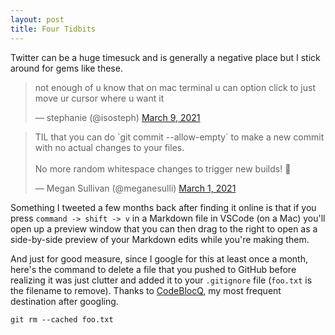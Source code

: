 ```yaml
---
layout: post
title: Four Tidbits
---
```


Twitter can be a huge timesuck and is generally a negative place but I stick around for gems like these.

<blockquote class="twitter-tweet"><p lang="en" dir="ltr">not enough of u know that on mac terminal u can option click to just move ur cursor where u want it</p>&mdash; stephanie (@isosteph) <a href="https://twitter.com/isosteph/status/1369081232336723968?ref_src=twsrc%5Etfw">March 9, 2021</a></blockquote> <script async src="https://platform.twitter.com/widgets.js" charset="utf-8"></script>

<blockquote class="twitter-tweet"><p lang="en" dir="ltr">TIL that you can do `git commit --allow-empty` to make a new commit with no actual changes to your files.<br><br>No more random whitespace changes to trigger new builds! 🥳</p>&mdash; Megan Sullivan (@meganesulli) <a href="https://twitter.com/meganesulli/status/1366466258393161729?ref_src=twsrc%5Etfw">March 1, 2021</a></blockquote> <script async src="https://platform.twitter.com/widgets.js" charset="utf-8"></script>

Something I tweeted a few months back after finding it online is that if you press `command -> shift -> v` in a Markdown file in VSCode (on a Mac) you'll open up a preview window that you can then drag to the right to open as a side-by-side preview of your Markdown edits while you're making them.

And just for good measure, since I google for this at least once a month, here's the command to delete a file that you pushed to GitHub before realizing it was just clutter and added it to your `.gitignore` file (`foo.txt` is the filename to remove). Thanks to [CodeBlocQ](https://www.codeblocq.com/2016/01/Untrack-files-already-added-to-git-repository-based-on-gitignore/), my most frequent destination after googling.

```
git rm --cached foo.txt
```
